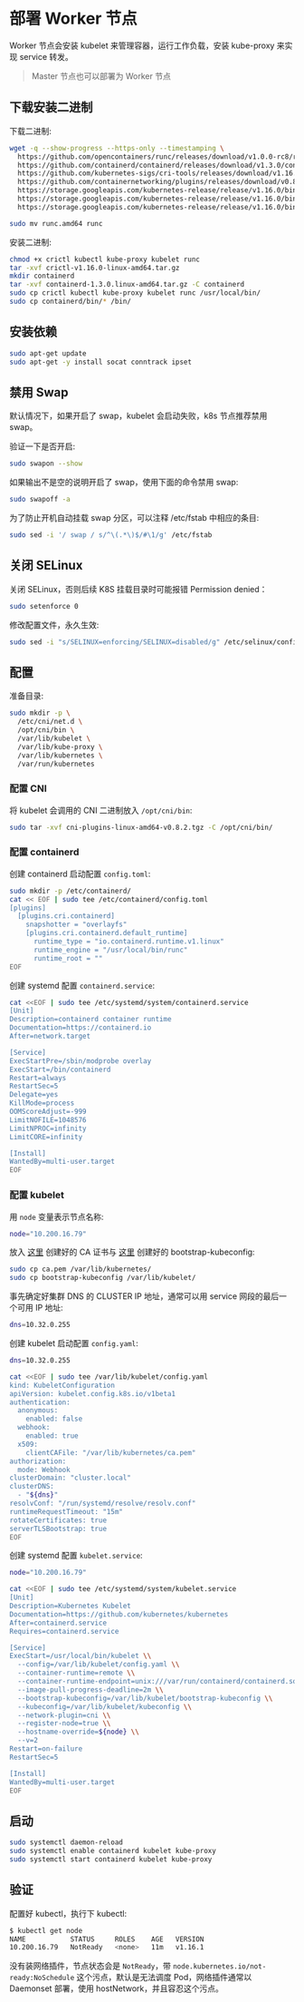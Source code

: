 # 部署 Worker 节点

Worker 节点会安装 kubelet 来管理容器，运行工作负载，安装 kube-proxy 来实现 service 转发。

> Master 节点也可以部署为 Worker 节点

## 下载安装二进制

下载二进制:

``` bash
wget -q --show-progress --https-only --timestamping \
  https://github.com/opencontainers/runc/releases/download/v1.0.0-rc8/runc.amd64 \
  https://github.com/containerd/containerd/releases/download/v1.3.0/containerd-1.3.0.linux-amd64.tar.gz \
  https://github.com/kubernetes-sigs/cri-tools/releases/download/v1.16.0/crictl-v1.16.0-linux-amd64.tar.gz \
  https://github.com/containernetworking/plugins/releases/download/v0.8.2/cni-plugins-linux-amd64-v0.8.2.tgz \
  https://storage.googleapis.com/kubernetes-release/release/v1.16.0/bin/linux/amd64/kube-proxy \
  https://storage.googleapis.com/kubernetes-release/release/v1.16.0/bin/linux/amd64/kubelet \
  https://storage.googleapis.com/kubernetes-release/release/v1.16.0/bin/linux/amd64/kubectl

sudo mv runc.amd64 runc
```

安装二进制:

``` bash
chmod +x crictl kubectl kube-proxy kubelet runc
tar -xvf crictl-v1.16.0-linux-amd64.tar.gz
mkdir containerd
tar -xvf containerd-1.3.0.linux-amd64.tar.gz -C containerd
sudo cp crictl kubectl kube-proxy kubelet runc /usr/local/bin/
sudo cp containerd/bin/* /bin/
```

## 安装依赖

``` bash
sudo apt-get update
sudo apt-get -y install socat conntrack ipset
```

## 禁用 Swap

默认情况下，如果开启了 swap，kubelet 会启动失败，k8s 节点推荐禁用 swap。

验证一下是否开启:

``` bash
sudo swapon --show
```

如果输出不是空的说明开启了 swap，使用下面的命令禁用 swap:

``` bash
sudo swapoff -a
```

为了防止开机自动挂载 swap 分区，可以注释  /etc/fstab  中相应的条目:

``` bash
sudo sed -i '/ swap / s/^\(.*\)$/#\1/g' /etc/fstab
```

## 关闭 SELinux

关闭 SELinux，否则后续 K8S 挂载目录时可能报错  Permission denied：

``` bash
sudo setenforce 0
```

修改配置文件，永久生效:

``` bash
sudo sed -i "s/SELINUX=enforcing/SELINUX=disabled/g" /etc/selinux/config
```

## 配置

准备目录:

``` bash
sudo mkdir -p \
  /etc/cni/net.d \
  /opt/cni/bin \
  /var/lib/kubelet \
  /var/lib/kube-proxy \
  /var/lib/kubernetes \
  /var/run/kubernetes
```

### 配置 CNI

将 kubelet 会调用的 CNI 二进制放入 `/opt/cni/bin`:

``` bash
sudo tar -xvf cni-plugins-linux-amd64-v0.8.2.tgz -C /opt/cni/bin/
```

### 配置 containerd

创建 containerd 启动配置 `config.toml`:

``` bash
sudo mkdir -p /etc/containerd/
cat << EOF | sudo tee /etc/containerd/config.toml
[plugins]
  [plugins.cri.containerd]
    snapshotter = "overlayfs"
    [plugins.cri.containerd.default_runtime]
      runtime_type = "io.containerd.runtime.v1.linux"
      runtime_engine = "/usr/local/bin/runc"
      runtime_root = ""
EOF
```

创建 systemd 配置 `containerd.service`:

``` bash
cat <<EOF | sudo tee /etc/systemd/system/containerd.service
[Unit]
Description=containerd container runtime
Documentation=https://containerd.io
After=network.target

[Service]
ExecStartPre=/sbin/modprobe overlay
ExecStart=/bin/containerd
Restart=always
RestartSec=5
Delegate=yes
KillMode=process
OOMScoreAdjust=-999
LimitNOFILE=1048576
LimitNPROC=infinity
LimitCORE=infinity

[Install]
WantedBy=multi-user.target
EOF
```

### 配置 kubelet

用 `node` 变量表示节点名称:

``` bash
node="10.200.16.79"
```

放入 [这里](prepare.md#generate-ca-cert) 创建好的 CA 证书与 [这里](bootstrapping-master.md#create-bootstrap-kubeconfig) 创建好的 bootstrap-kubeconfig:

``` bash
sudo cp ca.pem /var/lib/kubernetes/
sudo cp bootstrap-kubeconfig /var/lib/kubelet/
```

事先确定好集群 DNS 的 CLUSTER IP 地址，通常可以用 service 网段的最后一个可用 IP 地址:

``` bash
dns=10.32.0.255
```

创建 kubelet 启动配置 `config.yaml`:

``` bash
dns=10.32.0.255

cat <<EOF | sudo tee /var/lib/kubelet/config.yaml
kind: KubeletConfiguration
apiVersion: kubelet.config.k8s.io/v1beta1
authentication:
  anonymous:
    enabled: false
  webhook:
    enabled: true
  x509:
    clientCAFile: "/var/lib/kubernetes/ca.pem"
authorization:
  mode: Webhook
clusterDomain: "cluster.local"
clusterDNS:
  - "${dns}"
resolvConf: "/run/systemd/resolve/resolv.conf"
runtimeRequestTimeout: "15m"
rotateCertificates: true
serverTLSBootstrap: true
EOF
```

创建 systemd 配置 `kubelet.service`:

``` bash
node="10.200.16.79"

cat <<EOF | sudo tee /etc/systemd/system/kubelet.service
[Unit]
Description=Kubernetes Kubelet
Documentation=https://github.com/kubernetes/kubernetes
After=containerd.service
Requires=containerd.service

[Service]
ExecStart=/usr/local/bin/kubelet \\
  --config=/var/lib/kubelet/config.yaml \\
  --container-runtime=remote \\
  --container-runtime-endpoint=unix:///var/run/containerd/containerd.sock \\
  --image-pull-progress-deadline=2m \\
  --bootstrap-kubeconfig=/var/lib/kubelet/bootstrap-kubeconfig \\
  --kubeconfig=/var/lib/kubelet/kubeconfig \\
  --network-plugin=cni \\
  --register-node=true \\
  --hostname-override=${node} \\
  --v=2
Restart=on-failure
RestartSec=5

[Install]
WantedBy=multi-user.target
EOF
```

## 启动

``` bash
sudo systemctl daemon-reload
sudo systemctl enable containerd kubelet kube-proxy
sudo systemctl start containerd kubelet kube-proxy
```

## 验证

配置好 kubectl，执行下 kubectl:

``` bash
$ kubectl get node
NAME           STATUS     ROLES    AGE   VERSION
10.200.16.79   NotReady   <none>   11m   v1.16.1
```

没有装网络插件，节点状态会是 `NotReady`，带 `node.kubernetes.io/not-ready:NoSchedule` 这个污点，默认是无法调度 Pod，网络插件通常以 Daemonset 部署，使用 hostNetwork，并且容忍这个污点。
